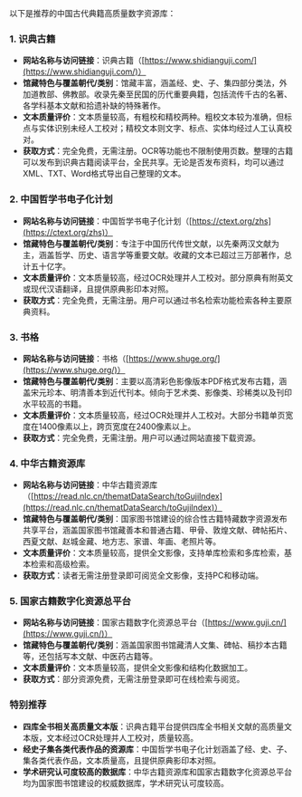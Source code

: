 以下是推荐的中国古代典籍高质量数字资源库：

### 1. 识典古籍
- **网站名称与访问链接**：识典古籍（[https://www.shidianguji.com/](https://www.shidianguji.com/)）
- **馆藏特色与覆盖朝代/类别**：馆藏丰富，涵盖经、史、子、集四部分类法，外加道教部、佛教部。收录先秦至民国的历代重要典籍，包括流传千古的名著、各学科基本文献和拾遗补缺的特殊著作。
- **文本质量评价**：文本质量较高，有粗校和精校两种。粗校文本较为准确，但标点与实体识别未经人工校对；精校文本则文字、标点、实体均经过人工认真校对。
- **获取方式**：完全免费，无需注册。OCR等功能也不限制使用页数。整理的古籍可以发布到识典古籍阅读平台，全民共享。无论是否发布资料，均可以通过XML、TXT、Word格式导出自己整理的文本。

### 2. 中国哲学书电子化计划
- **网站名称与访问链接**：中国哲学书电子化计划（[https://ctext.org/zhs](https://ctext.org/zhs)）
- **馆藏特色与覆盖朝代/类别**：专注于中国历代传世文献，以先秦两汉文献为主，涵盖哲学、历史、语言学等重要文献。收藏的文本已超过三万部著作，总计五十亿字。
- **文本质量评价**：文本质量较高，经过OCR处理并人工校对。部分原典有附英文或现代汉语翻译，且提供原典影印本对照。
- **获取方式**：完全免费，无需注册。用户可以通过书名检索功能检索各种主要原典资料。

### 3. 书格
- **网站名称与访问链接**：书格（[https://www.shuge.org/](https://www.shuge.org/)）
- **馆藏特色与覆盖朝代/类别**：主要以高清彩色影像版本PDF格式发布古籍，涵盖宋元珍本、明清善本到近代刊本。倾向于艺术类、影像类、珍稀类以及刊印水平较高的书籍。
- **文本质量评价**：文本质量较高，经过OCR处理并人工校对。大部分书籍单页宽度在1400像素以上，跨页宽度在2400像素以上。
- **获取方式**：完全免费，无需注册。用户可以通过网站直接下载资源。

### 4. 中华古籍资源库
- **网站名称与访问链接**：中华古籍资源库（[https://read.nlc.cn/thematDataSearch/toGujiIndex](https://read.nlc.cn/thematDataSearch/toGujiIndex)）
- **馆藏特色与覆盖朝代/类别**：国家图书馆建设的综合性古籍特藏数字资源发布共享平台，涵盖国家图书馆藏善本和普通古籍、甲骨、敦煌文献、碑帖拓片、西夏文献、赵城金藏、地方志、家谱、年画、老照片等。
- **文本质量评价**：文本质量较高，提供全文影像，支持单库检索和多库检索，基本检索和高级检索。
- **获取方式**：读者无需注册登录即可阅览全文影像，支持PC和移动端。

### 5. 国家古籍数字化资源总平台
- **网站名称与访问链接**：国家古籍数字化资源总平台（[https://www.guji.cn/](https://www.guji.cn/)）
- **馆藏特色与覆盖朝代/类别**：涵盖国家图书馆藏清人文集、碑帖、稿抄本古籍等，还包括写本文献、中医药古籍等。
- **文本质量评价**：文本质量较高，提供全文影像和结构化数据加工。
- **获取方式**：部分资源免费，无需注册登录即可在线检索与阅览。

### 特别推荐
- **四库全书相关高质量文本版**：识典古籍平台提供四库全书相关文献的高质量文本版，文本经过OCR处理并人工校对，质量较高。
- **经史子集各类代表作品的资源库**：中国哲学书电子化计划涵盖了经、史、子、集各类代表作品，文本质量高，且提供原典影印本对照。
- **学术研究认可度较高的数据库**：中华古籍资源库和国家古籍数字化资源总平台均为国家图书馆建设的权威数据库，学术研究认可度较高。